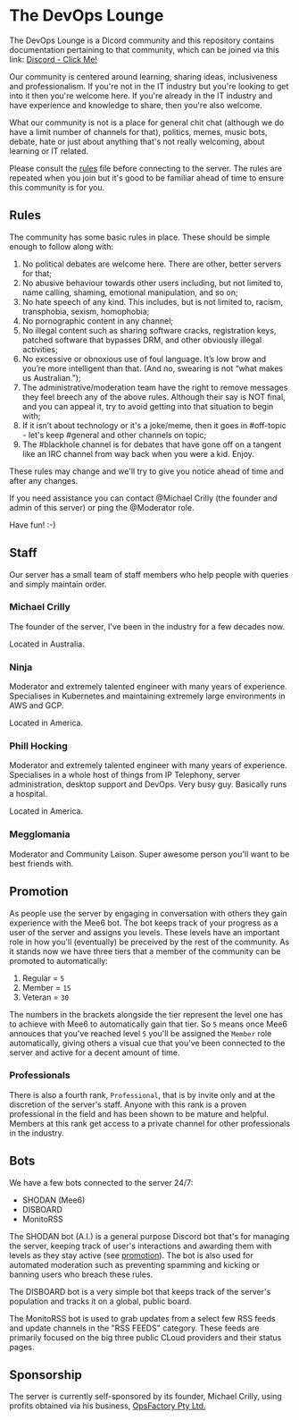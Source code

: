 # The DevOps Lounge

The DevOps Lounge is a Dicord community and this repository contains documentation pertaining to that community, which can be joined via this link: [Discord - Click Me!](https://discord.gg/MTzBvSS)

Our community is centered around learning, sharing ideas, inclusiveness and professionalism. If you're not in the IT industry but you're looking to get into it then you're welcome here. If you're already in the IT industry and have experience and knowledge to share, then you're also welcome.

What our community is not is a place for general chit chat (although we do have a limit number of channels for that), politics, memes, music bots, debate, hate or just about anything that's not really welcoming, about learning or IT related.

Please consult the [rules](/rules.md) file before connecting to the server. The rules are repeated when you join but it's good to be familiar ahead of time to ensure this community is for you.

## Rules

The community has some basic rules in place. These should be simple enough to follow along with:

1. No political debates are welcome here. There are other, better servers for that;
1. No abusive behaviour towards other users including, but not limited to, name calling, shaming, emotional manipulation, and so on;
1. No hate speech of any kind. This includes, but is not limited to, racism, transphobia, sexism, homophobia;
1. No pornographic content in any channel;
1. No illegal content such as sharing software cracks, registration keys, patched software that bypasses DRM, and other obviously illegal activities;
1. No excessive or obnoxious use of foul language. It’s low brow and you’re more intelligent than that. (And no, swearing is not “what makes us Australian.”);
1. The administrative/moderation team have the right to remove messages they feel breech any of the above rules. Although their say is NOT final, and you can appeal it, try to avoid getting into that situation to begin with;
1. If it isn’t about technology or it's a joke/meme, then it goes in #off-topic - let's keep #general and other channels on topic;
1. The #blackhole channel is for debates that have gone off on a tangent like an IRC channel from way back when you were a kid. Enjoy.

These rules may change and we'll try to give you notice ahead of time and after any changes.

If you need assistance you can contact @Michael Crilly (the founder and admin of this server) or ping the @Moderator role.

Have fun! :-)

## Staff

Our server has a small team of staff members who help people with queries and simply maintain order.

### Michael Crilly

The founder of the server, I've been in the industry for a few decades now.

Located in Australia.

### Ninja

Moderator and extremely talented engineer with many years of experience. Specialises in Kubernetes and maintaining extremely large environments in AWS and GCP.

Located in America.

### Phill Hocking

Moderator and extremely talented engineer with many years of experience. Specialises in a whole host of things from IP Telephony, server administration, desktop support and DevOps. Very busy guy. Basically runs a hospital.

Located in America.

### Megglomania

Moderator and Community Laison. Super awesome person you'll want to be best friends with.

## Promotion

As people use the server by engaging in conversation with others they gain experience with the Mee6 bot. The bot keeps track of your progress as a user of the server and assigns you levels. These levels have an important role in how you'll (eventually) be preceived by the rest of the community. As it stands now we have three tiers that a member of the community can be promoted to automatically:

1. Regular = `5`
1. Member = `15`
1. Veteran = `30`

The numbers in the brackets alongside the tier represent the level one has to achieve with Mee6 to automatically gain that tier. So `5` means once Mee6 annouces that you've reached level `5` you'll be assigned the `Member` role automatically, giving others a visual cue that you've been connected to the server and active for a decent amount of time.

### Professionals
There is also a fourth rank, `Professional`, that is by invite only and at the discretion of the server's staff. Anyone with this rank is a proven professional in the field and has been shown to be mature and helpful. Members at this rank get access to a private channel for other professionals in the industry.

## Bots

We have a few bots connected to the server 24/7:

- SHODAN (Mee6)
- DISBOARD
- MonitoRSS

The SHODAN bot (A.I.) is a general purpose Discord bot that's for managing the server, keeping track of user's interactions and awarding them with levels as they stay active (see [promotion](/promotion.md)). The bot is also used for automated moderation such as preventing spamming and kicking or banning users who breach these rules.

The DISBOARD bot is a very simple bot that keeps track of the server's population and tracks it on a global, public board.

The MonitoRSS bot is used to grab updates from a select few RSS feeds and update channels in the "RSS FEEDS" category. These feeds are primarily focused on the big three public CLoud providers and their status pages.

## Sponsorship

The server is currently self-sponsored by its founder, Michael Crilly, using profits obtained via his business, [OpsFactory Pty Ltd.](https://www.opsfactory.com.au/)
